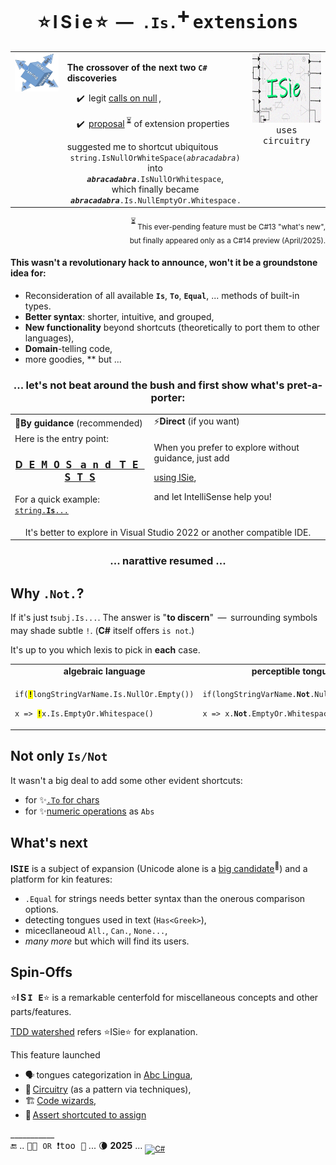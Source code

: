 <h1 align="center">⭐&thinsp;I&thinsp;S&thinsp;i&thinsp;e&thinsp;⭐ &nbsp;&mdash;&nbsp; <code>.Is.</code><sup>➕</sup> <samp>extensions</samp></h1>

<table align="center"><tr valign="top"><td><picture><img src="../../../_rsc/img/ISie.jpg" alt="&nbsp;&nbsp;I&thinsp;S&thinsp;i&thinsp;e&nbsp;&nbsp;extensions"/></picture></td><td>

**The crossover of the next two `C#` discoveries**

<div>&nbsp; &nbsp; ✔️ &thinsp;legit <a href="../../../frames/README+/calls_on_null.md">calls on null</a>&thinsp;,</div>
<p>&nbsp; &nbsp; ✔️ &thinsp;<a href="https://github.com/dotnet/roslyn/issues/11159">proposal</a>&thinsp;<sup>⏳</sup> of extension properties</p>
<div>suggested me to shortcut ubiquitous </div>
  <div align="center"><code>string.IsNullOrWhiteSpace(<i>abracadabra</i>)</code><br />into<br /><code><i><b>abracadabra</b></i>.IsNullOrWhitespace</code>,<br />
  which finally became<br /><code><i><b>abracadabra</b></i>.Is.NullEmptyOr.Whitespace</code>&thinsp;.</div>
</td><td><picture><img src="../../../_rsc/img/_nav/tiles/ISieCircuitry_200px.jpg" alt="&nbsp;&nbsp;I&thinsp;S&thinsp;i&thinsp;e&nbsp;&nbsp;extensions"/></picture><br />
  <div align="center"><samp>uses circuitry</samp></div></td></tr></table>

<div align="right"><sup>⏳</sup>&thinsp;<sub>This ever-pending feature must be C#13 "what's new",<br />but finally appeared only as a C#14 preview (April/2025).</sub></div>

#### This wasn't a revolutionary hack to announce, won't it be a groundstone idea for:

+ Reconsideration of all available **`Is`**, **`To`**, **`Equal`**, ... methods of built-in types.
+ **Better syntax**: shorter, intuitive, and grouped,
+ **New functionality** beyond shortcuts (theoretically to port them to other languages),
+ **Domain**-telling code,
+ more goodies, ** but ...

<h3 align="center">... let's not beat around the bush and first show what's pret-a-porter:</h3>

<table align="center"><tr></tr><tr><td>🧪<b>By guidance</b> (recommended)</td><td>⚡<b>Direct</b> (if you want)</td></tr>
  <tr valign="top"><td>
  <div>Here is the entry point:</div>
  <h3 align="center"><a href="../../../../src/TuttiFrutti/ISie_Eval/BuiltinTypes">D<samp>&thinsp;E&thinsp;M&thinsp;O&thinsp;S</samp>&nbsp;&nbsp;&nbsp;<samp>a&thinsp;n&thinsp;d</samp>&nbsp;&nbsp;&nbsp;T<samp>&thinsp;E&thinsp;S&thinsp;T&thinsp;S</samp></a></h2>
  <p>For a quick example: <a href="../../../../src/TuttiFrutti/ISie_Eval/BuiltinTypes/📃String/Blanks/✨Demo.cs"><code>string.<b>Is</b>...</code></a></p>
  </td><td>
    
  When you prefer to explore without guidance, just add
    
   [<ode>using ISie</code>](../../../../src/TuttiFrutti/ISie),
  
  and let IntelliSense help you!</p>

  </td></tr><tr><td colspan="2" align="center">It's better to explore in Visual Studio 2022 or another compatible IDE.</td></tr></table>

<h3 align="center">... narattive resumed ...</h3>

## Why `.Not.`?

If it's just <code>❗subj.Is...</code>. The answer is "**to discern**" &thinsp;&mdash;&thinsp; surrounding symbols may shade subtle `!`. 
(**C#** itself offers `is not`.)

It's up to you which lexis to pick in **each** case.

<table><tr><td align="center"><b>algebraic language</b></td><td align="center"><b>perceptible tongue</b></td></tr><tr><td>
<p><code>if(<mark><b>!</b></mark>longStringVarName.Is.NullOr.Empty())</code></p>
<p><code>x => <mark><b>!</b></mark>x.Is.EmptyOr.Whitespace()</code></td></p>
<td>
<p><code>if(longStringVarName.<b>Not</b>.NullOr.Empty())</code></p>
<p><code>x => x.<b>Not</b>.EmptyOr.Whitespace()</code></p>
</td></tr></table>

## Not only `Is/Not`

It wasn't a big deal to add some other evident shortcuts: 

+ for ✨[`.To` for chars](../../../../src/TuttiFrutti/ISie_Eval/BuiltinTypes/🔣Char/✨Demo_To.cs)
+ for ✨[numeric operations](../../../../src/TuttiFrutti/ISie_Eval/BuiltinTypes/🔢Number/✨Demo🔢Calc🧮.cs) as `Abs`

## What's next

**IS<samp>IE</samp>** is a subject of expansion (Unicode alone is a [big candidate](https://www.unicode.org/glossary/)<sup>🔗</sup>) and a platform for kin features:

+ `.Equal` for strings needs better syntax than the onerous comparison options. 
+ detecting tongues used in text (`Has<Greek>`),
+ micecllaneoud `All.`, `Can.`, `None...`,
+ _many more_ but which will find its users.

## Spin-Offs

⭐<b>I&thinsp;S&thinsp;<samp>I&thinsp;E</samp></b>⭐ is a remarkable centerfold for miscellaneous concepts and other parts/features.

[TDD watershed](https://github.com/BYTESHAUS/read-write/blob/main/README+/software/tests/asDrive/README+/TDD-Watershed/README.md#TDD-ISie) refers ⭐ISie⭐ for explanation.

This feature launched 

+ 🗣️&thinsp;tongues categorization in [Abc Lingua](../../../../src/TuttiFrutti/AbcLingua),
+ 🪫&thinsp;[Circuitry](../../../techniques/README+/circuitry) (as a pattern via techniques),
+ 🏗️&thinsp;[Code wizards](../../../../src/TuttiFrutti/WizConstr/README.md),
+ 🧪&thinsp;[Assert shortcuted to assign](../../../../src/TuttiFrutti/FeatTest/AssertByAssign)

\___________\
🔚 .. <samp>🐝🐝 <code>OR</code> ❗too 🐝</samp> ... 🌘 **2025** ... <sub>[![C#](https://custom-icon-badges.demolab.com/badge/C%23-but_for_all-orangered.svg?logo=cshrp&logoColor=white&color=turquose)](#)</sub>
